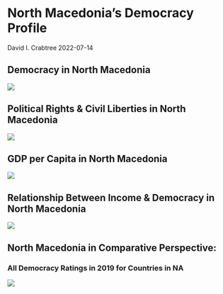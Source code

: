 North Macedonia’s Democracy Profile
================
David I. Crabtree
2022-07-14

## Democracy in North Macedonia

![](C:\Users\David\Desktop\PROGRA~1\FILESA~1\DEMOCR~1\reports\NORTHM~1/figure-gfm/Demscore-1.png)<!-- -->

## Political Rights & Civil Liberties in North Macedonia

![](C:\Users\David\Desktop\PROGRA~1\FILESA~1\DEMOCR~1\reports\NORTHM~1/figure-gfm/Political%20Rights%20&%20Civil%20Libs-1.png)<!-- -->

## GDP per Capita in North Macedonia

![](C:\Users\David\Desktop\PROGRA~1\FILESA~1\DEMOCR~1\reports\NORTHM~1/figure-gfm/GDP%20per%20Capita-1.png)<!-- -->

## Relationship Between Income & Democracy in North Macedonia

![](C:\Users\David\Desktop\PROGRA~1\FILESA~1\DEMOCR~1\reports\NORTHM~1/figure-gfm/Income%20&%20Dem-1.png)<!-- -->

## North Macedonia in Comparative Perspective:

### All Democracy Ratings in 2019 for Countries in NA

![](C:\Users\David\Desktop\PROGRA~1\FILESA~1\DEMOCR~1\reports\NORTHM~1/figure-gfm/Democracy%20in%20Comparative%20Perspective-1.png)<!-- -->
